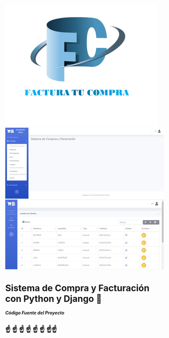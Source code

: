 ![Sistema de Compra y Facturación con Python y Django](logo.png)
![Sistema de Compra y Facturación con Python y Django](image1.png)
![Sistema de Compra y Facturación con Python y Django](image2.png)


# Sistema de Compra y Facturación con Python y Django 🐍 

##### Código Fuente del Proyecto


## ☝ ☝ ☝ ☝ ☝ ☝ ☝☝
